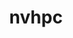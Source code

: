 ---
title: "nvhpc"
layout: cache
categories: [package, develop-2024-09-22]
meta: {"versions": ["24.1", "24.7"], "compilers": ["gcc@=11.4.0", "gcc@=9.4.0"], "oss": ["ubuntu20.04", "ubuntu22.04"], "platforms": ["linux"], "targets": ["neoverse_v1", "ppc64le"], "stacks": ["e4s-neoverse_v1", "e4s-power", "root"], "num_specs": 2, "num_specs_by_stack": {"root": 2, "e4s-power": 1, "e4s-neoverse_v1": 1}}
spec_details: [{"hash": "ujr74alerkvbnjkt7uzdw6ugz3wxl4hy", "compiler": "gcc@=9.4.0", "versions": ["24.1"], "os": "ubuntu20.04", "platform": "linux", "target": "ppc64le", "variants": ["+blas", "build_system=generic", "default_cuda=default", "install_type=single", "+lapack", "+mpi"], "stacks": ["root", "e4s-power"], "size": "-", "tarball": "https://binaries.spack.io/develop-2024-09-22/build_cache/linux-ubuntu20.04-ppc64le/gcc-9.4.0/nvhpc-24.1/linux-ubuntu20.04-ppc64le-gcc-9.4.0-nvhpc-24.1-ujr74alerkvbnjkt7uzdw6ugz3wxl4hy.spack"}, {"hash": "4koci6wctymvnths2utnvwnpz26ywjgc", "compiler": "gcc@=11.4.0", "versions": ["24.7"], "os": "ubuntu22.04", "platform": "linux", "target": "neoverse_v1", "variants": ["+blas", "build_system=generic", "default_cuda=default", "install_type=single", "+lapack", "+mpi"], "stacks": ["e4s-neoverse_v1", "root"], "size": "-", "tarball": "https://binaries.spack.io/develop-2024-09-22/build_cache/linux-ubuntu22.04-neoverse_v1/gcc-11.4.0/nvhpc-24.7/linux-ubuntu22.04-neoverse_v1-gcc-11.4.0-nvhpc-24.7-4koci6wctymvnths2utnvwnpz26ywjgc.spack"}]
---